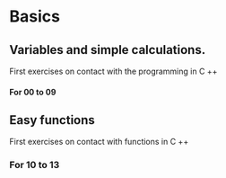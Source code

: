 # Basics

## Variables and simple calculations.

First exercises on contact with the programming in C ++

#### For 00 to 09

## Easy functions

First exercises on contact with functions in C ++

### For 10 to 13
